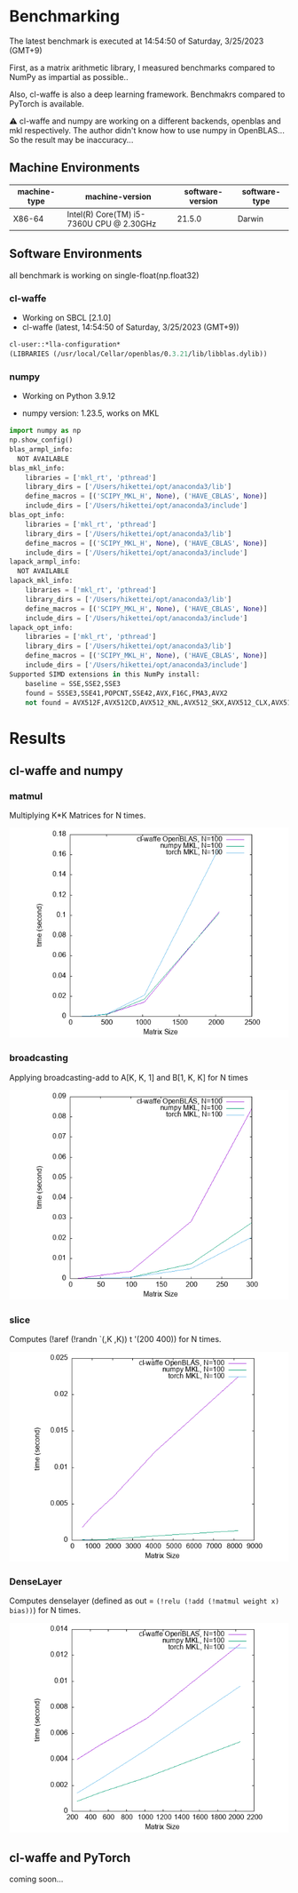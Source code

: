 # Benchmarking

The latest benchmark is executed at 14:54:50 of Saturday, 3/25/2023 (GMT+9)

First, as a matrix arithmetic library, I measured benchmarks compared to NumPy as impartial as possible..

Also, cl-waffe is also a deep learning framework. Benchmakrs compared to PyTorch is available.

⚠️ cl-waffe and numpy are working on a different backends, openblas and mkl respectively. The author didn't know how to use numpy in OpenBLAS... So the result may be inaccuracy...

## Machine Environments

|machine-type|machine-version|software-version|software-type|
|---|---|---|---|
|X86-64|Intel(R) Core(TM) i5-7360U CPU @ 2.30GHz|21.5.0|Darwin|

## Software Environments



all benchmark is working on single-float(np.float32)

### cl-waffe

- Working on SBCL [2.1.0]
- cl-waffe (latest, 14:54:50 of Saturday, 3/25/2023 (GMT+9))

```lisp
cl-user::*lla-configuration*
(LIBRARIES (/usr/local/Cellar/openblas/0.3.21/lib/libblas.dylib))
```
### numpy

- Working on Python 3.9.12

- numpy version: 1.23.5, works on MKL

```python
import numpy as np
np.show_config()
blas_armpl_info:
  NOT AVAILABLE
blas_mkl_info:
    libraries = ['mkl_rt', 'pthread']
    library_dirs = ['/Users/hikettei/opt/anaconda3/lib']
    define_macros = [('SCIPY_MKL_H', None), ('HAVE_CBLAS', None)]
    include_dirs = ['/Users/hikettei/opt/anaconda3/include']
blas_opt_info:
    libraries = ['mkl_rt', 'pthread']
    library_dirs = ['/Users/hikettei/opt/anaconda3/lib']
    define_macros = [('SCIPY_MKL_H', None), ('HAVE_CBLAS', None)]
    include_dirs = ['/Users/hikettei/opt/anaconda3/include']
lapack_armpl_info:
  NOT AVAILABLE
lapack_mkl_info:
    libraries = ['mkl_rt', 'pthread']
    library_dirs = ['/Users/hikettei/opt/anaconda3/lib']
    define_macros = [('SCIPY_MKL_H', None), ('HAVE_CBLAS', None)]
    include_dirs = ['/Users/hikettei/opt/anaconda3/include']
lapack_opt_info:
    libraries = ['mkl_rt', 'pthread']
    library_dirs = ['/Users/hikettei/opt/anaconda3/lib']
    define_macros = [('SCIPY_MKL_H', None), ('HAVE_CBLAS', None)]
    include_dirs = ['/Users/hikettei/opt/anaconda3/include']
Supported SIMD extensions in this NumPy install:
    baseline = SSE,SSE2,SSE3
    found = SSSE3,SSE41,POPCNT,SSE42,AVX,F16C,FMA3,AVX2
    not found = AVX512F,AVX512CD,AVX512_KNL,AVX512_SKX,AVX512_CLX,AVX512_CNL,AVX512_ICL
```

# Results

## cl-waffe and numpy

### matmul

Multiplying K*K Matrices for N times.

![result](./results/mm.png)
### broadcasting

Applying broadcasting-add to A[K, K, 1] and B[1, K, K] for N times

![result](./results/broadcasting.png)
### slice

Computes (!aref (!randn `(,K ,K)) t '(200 400)) for N times.

![result](./results/slice.png)
### DenseLayer

Computes denselayer (defined as out = `(!relu (!add (!matmul weight x) bias))`) for N times.

![result](./results/denselayer.png)
## cl-waffe and PyTorch

coming soon...

